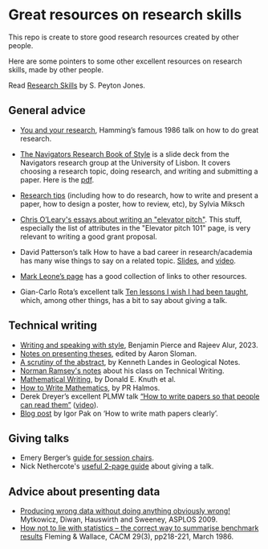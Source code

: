 # Great resources on research skills
This repo is create to store good research resources created by other people.

Here are some pointers to some other excellent resources on research skills, made by other people.

Read [Research Skills](https://simon.peytonjones.org/research-skills/) by S. Peyton Jones.

## General advice

- [You and your research](https://gwern.net/doc/science/1986-hamming), Hamming’s famous 1986 talk on how to do great research.

- [The Navigators Research Book of Style](https://navigators.di.fc.ul.pt/wiki/The_Navigators_Research_Book_of_Style) is a slide deck from the Navigators research group at the University of Lisbon. It covers choosing a research topic, doing research, and writing and submitting a paper. Here is the [pdf](resources/general/How-to-do-Research-in-the-Navigators.pdf).

- [Research tips](http://www.ifs.tuwien.ac.at/~silvia/research-tips/) (including how to do research, how to write and present a paper, how to design a poster, how to review, etc), by Sylvia Miksch

- [Chris O’Leary's essays about writing an "elevator pitch"](http://www.elevatorpitchessentials.com/essays/ElevatorPitch.html). This stuff, especially the list of attributes in the "Elevator pitch 101" page, is very relevant to writing a good grant proposal.

- David Patterson’s talk How to have a bad career in research/academia has many wise things to say on a related topic. [Slides](https://people.eecs.berkeley.edu/~pattrsn/talks/BadCareer.pdf), and [video](https://www.youtube.com/watch?v=Rn1w4MRHIhc).

- [Mark Leone’s page](http://www.cs.cmu.edu/afs/cs.cmu.edu/user/mleone/web/how-to.html) has a good collection of links to other resources.

- Gian-Carlo Rota’s excellent talk [Ten lessons I wish I had been taught](https://www.ams.org/notices/199701/comm-rota.pdf), which, among other things, has a bit to say about giving a talk.

## Technical writing

- [Writing and speaking with style](path/to/file.pdf), Benjamin Pierce and Rajeev Alur, 2023.
- [Notes on presenting theses](path/to/notes.pdf), edited by Aaron Sloman.
- [A scrutiny of the abstract](path/to/abstract.pdf), by Kenneth Landes in Geological Notes.
- [Norman Ramsey's notes](path/to/ramsey-notes.pdf) about his class on Technical Writing.
- [Mathematical Writing](path/to/math-writing.pdf), by Donald E. Knuth et al.
- [How to Write Mathematics](path/to/halmos-guide.pdf), by PR Halmos.
- Derek Dreyer’s excellent PLMW talk [“How to write papers so that people can read them”](path/to/slides.pdf) ([video](path/to/video.mp4)).
- [Blog post](path/to/igor-blog.pdf) by Igor Pak on ‘How to write math papers clearly’.

## Giving talks

- Emery Berger’s [guide for session chairs](path/to/emery-guide.pdf).
- Nick Nethercote's [useful 2-page guide](path/to/nick-guide.pdf) about giving a talk.

## Advice about presenting data

- [Producing wrong data without doing anything obviously wrong!](path/to/data-wrong.pdf) Mytkowicz, Diwan, Hauswirth and Sweeney, ASPLOS 2009.
- [How not to lie with statistics – the correct way to summarise benchmark results](path/to/statistics-guide.pdf) Fleming & Wallace, CACM 29(3), pp218-221, March 1986.
